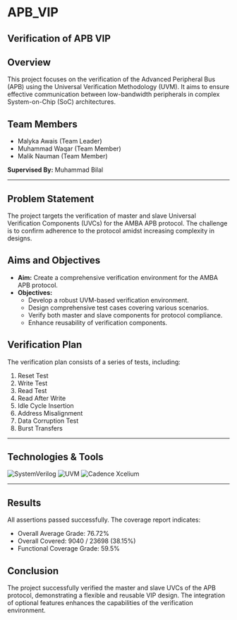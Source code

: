 # APB_VIP
## Verification of APB VIP



## Overview
This project focuses on the verification of the Advanced Peripheral Bus (APB) using the Universal Verification Methodology (UVM). It aims to ensure effective communication between low-bandwidth peripherals in complex System-on-Chip (SoC) architectures.



## Team Members
- Malyka Awais (Team Leader)  
- Muhammad Waqar (Team Member)  
- Malik Nauman (Team Member)  

**Supervised By:** Muhammad Bilal

---

## Problem Statement
The project targets the verification of master and slave Universal Verification Components (UVCs) for the AMBA APB protocol. The challenge is to confirm adherence to the protocol amidst increasing complexity in designs.

## Aims and Objectives
- **Aim:** Create a comprehensive verification environment for the AMBA APB protocol.
- **Objectives:**
  - Develop a robust UVM-based verification environment.
  - Design comprehensive test cases covering various scenarios.
  - Verify both master and slave components for protocol compliance.
  - Enhance reusability of verification components.

## Verification Plan
The verification plan consists of a series of tests, including:
1. Reset Test
2. Write Test
3. Read Test
4. Read After Write
5. Idle Cycle Insertion
6. Address Misalignment
7. Data Corruption Test
8. Burst Transfers

---

## Technologies & Tools
![SystemVerilog](https://img.shields.io/badge/-SystemVerilog-3776AB?style=flat-square&logo=systemverilog&logoColor=white)
![UVM](https://img.shields.io/badge/-UVM-3776AB?style=flat-square&logo=uvm&logoColor=white)
![Cadence Xcelium](https://img.shields.io/badge/-Cadence_Xcelium-00599C?style=flat-square&logo=cadence&logoColor=white)

---

## Results
All assertions passed successfully. The coverage report indicates:
- Overall Average Grade: 76.72%
- Overall Covered: 9040 / 23698 (38.15%)
- Functional Coverage Grade: 59.5%

## Conclusion
The project successfully verified the master and slave UVCs of the APB protocol, demonstrating a flexible and reusable VIP design. The integration of optional features enhances the capabilities of the verification environment.
